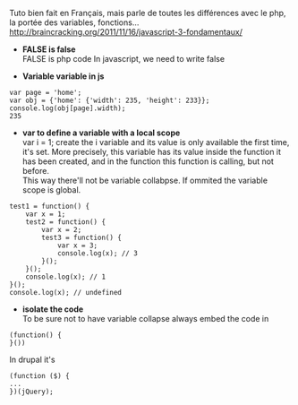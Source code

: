 Tuto bien fait en Français, mais parle de toutes les différences avec le php, la portée des variables, fonctions...   
http://braincracking.org/2011/11/16/javascript-3-fondamentaux/   

* **FALSE is false**   
FALSE is php code
In javascript, we need to write false   

* **Variable variable in js**   
```
var page = 'home';
var obj = {'home': {'width': 235, 'height': 233}};
console.log(obj[page].width);
235
```
* **var to define a variable with a local scope**   
var i = 1; create the i variable and its value is only available the first time, it's set.
More precisely, this variable has its value inside the function it has been created, and in the function this function is calling, but not before.   
This way there'll not be variable collabpse. If ommited the variable scope is global.

```
test1 = function() {
	var x = 1;
	test2 = function() {
		var x = 2;
		test3 = function() {
			var x = 3;
			console.log(x); // 3
		}();
	}();
	console.log(x); // 1
}();
console.log(x); // undefined
```

* **isolate the code**   
To be sure not to have variable collapse always embed the code in 
```
(function() { 
}()) 
```
In drupal it's   
```
(function ($) {
...
})(jQuery);
```